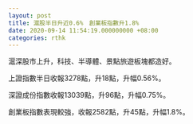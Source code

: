 ```yaml
---
layout: post
title: 滬股半日升近0.6%　創業板指數升1.8%
date: 2020-09-14 11:54:19.000000000 +08:00
categories: rthk
---
```


滬深股市上升，科技、半導體、景點旅遊板塊都造好。

上證指數半日收報3278點，升18點，升幅0.56%。

深證成份指數收報13039點，升96點，升幅0.75%。

創業板指數表現較強，收報2582點，升45點，升幅1.8%。
